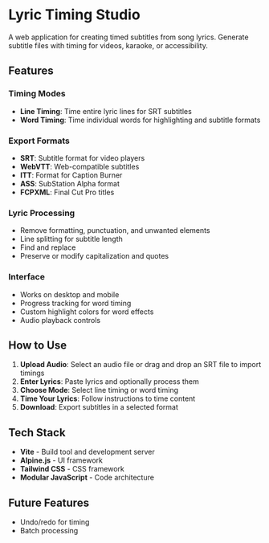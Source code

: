# Lyric Timing Studio

A web application for creating timed subtitles from song lyrics. Generate subtitle files with timing for videos, karaoke, or accessibility.

## Features

### Timing Modes
- **Line Timing**: Time entire lyric lines for SRT subtitles
- **Word Timing**: Time individual words for highlighting and subtitle formats

### Export Formats
- **SRT**: Subtitle format for video players
- **WebVTT**: Web-compatible subtitles
- **ITT**: Format for Caption Burner
- **ASS**: SubStation Alpha format
- **FCPXML**: Final Cut Pro titles

### Lyric Processing
- Remove formatting, punctuation, and unwanted elements
- Line splitting for subtitle length
- Find and replace
- Preserve or modify capitalization and quotes

### Interface
- Works on desktop and mobile
- Progress tracking for word timing
- Custom highlight colors for word effects
- Audio playback controls

## How to Use

1. **Upload Audio**: Select an audio file or drag and drop an SRT file to import timings
2. **Enter Lyrics**: Paste lyrics and optionally process them
3. **Choose Mode**: Select line timing or word timing
4. **Time Your Lyrics**: Follow instructions to time content
5. **Download**: Export subtitles in a selected format

## Tech Stack

- **Vite** - Build tool and development server
- **Alpine.js** - UI framework
- **Tailwind CSS** - CSS framework
- **Modular JavaScript** - Code architecture

## Future Features

- Undo/redo for timing
- Batch processing
